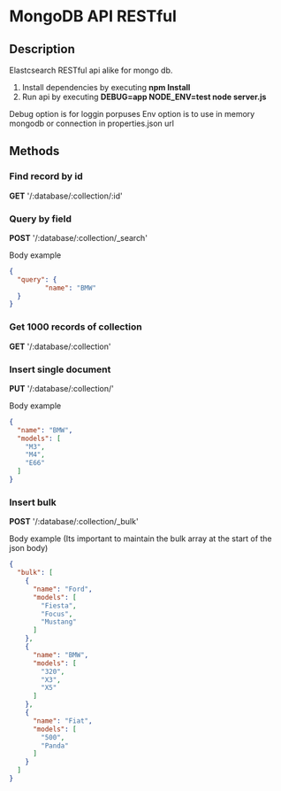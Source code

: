 # MongoDB API RESTful

## Description
Elastcsearch RESTful api alike for mongo db.

1. Install dependencies by executing **npm Install**
2. Run api by executing **DEBUG=app NODE_ENV=test node server.js**

Debug option is for loggin porpuses
Env option is to use in memory mongodb or connection in properties.json url 

## Methods

### Find record by id
**GET** 
'/:database/:collection/:id'

### Query by field
**POST**
'/:database/:collection/_search'

Body example

```json
{
  "query": {
		 "name": "BMW"
  }
}
```


### Get 1000 records of collection
**GET**
'/:database/:collection'

### Insert single document
**PUT**
'/:database/:collection/'

Body example

```json
{
  "name": "BMW",
  "models": [
    "M3",
    "M4",
    "E66"
  ]
}
```

### Insert bulk
**POST** 
'/:database/:collection/_bulk'

Body example (Its important to maintain the bulk array at the start of the json body)

```json
{
  "bulk": [
    {
      "name": "Ford",
      "models": [
        "Fiesta",
        "Focus",
        "Mustang"
      ]
    },
    {
      "name": "BMW",
      "models": [
        "320",
        "X3",
        "X5"
      ]
    },
    {
      "name": "Fiat",
      "models": [
        "500",
        "Panda"
      ]
    }
  ]
}
```


